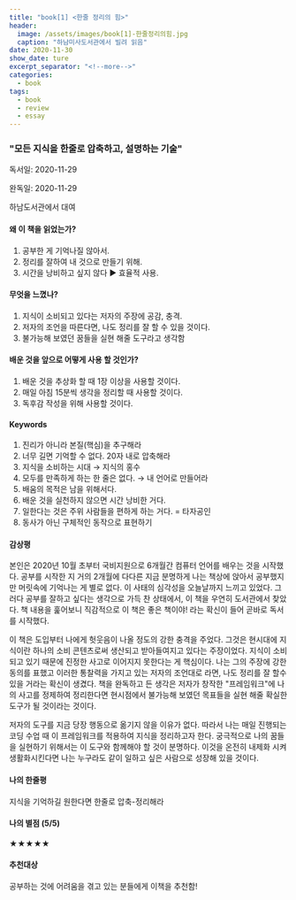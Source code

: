 ```yaml
---
title: "book[1] <한줄 정리의 힘>"
header:
  image: /assets/images/book[1]-한줄정리의힘.jpg
  caption: "하남미사도서관에서 빌려 읽음"
date: 2020-11-30
show_date: ture
excerpt_separator: "<!--more-->"
categories:
  - book
tags:
  - book
  - review
  - essay
---
```


### "모든 지식을 한줄로 압축하고, 설명하는 기술"



독서일: 2020-11-29

완독일: 2020-11-29

하남도서관에서 대여



#### <Why> 왜 이 책을 읽었는가?

1. 공부한 게 기억나질 않아서.
2. 정리를 잘하여 내 것으로 만들기 위해.
3. 시간을 낭비하고 싶지 않다 ▶ 효율적 사용.

#### <What> 무엇을 느꼈나?

1. 지식이 소비되고 있다는 저자의 주장에 공감, 충격.
2. 저자의 조언을 따른다면, 나도 정리를 잘 할 수 있을 것이다.
3. 불가능해 보였던 꿈들을 실현 해줄 도구라고 생각함

#### <How> 배운 것을 앞으로 어떻게 사용 할 것인가?

1. 배운 것을 추상화 할 때 1장 이상을 사용할 것이다.
2. 매일 아침 15분씩 생각을 정리할 때 사용할 것이다.
3. 독후감 작성을 위해 사용할 것이다.



#### Keywords

1. 진리가 아니라 본질(핵심)을 추구해라
2. 너무 길면 기억할 수 없다. 20자 내로 압축해라
3. 지식을 소비하는 시대 → 지식의 홍수
4. 모두를 만족하게 하는 한 줄은 없다. → 내 언어로 만들어라
5. 배움의 목적은 남을 위해서다.
6. 배운 것을 실천하지 않으면 시간 낭비한 거다.
7. 일한다는 것은 주위 사람들을 편하게 하는 거다. = 타자공인
8. 동사가 아닌 구체적인 동작으로 표현하기



#### 감상평

본인은 2020년 10월 초부터 국비지원으로 6개월간 컴퓨터 언어를 배우는 것을 시작했다. 공부를 시작한 지 거의 2개월에 다다른 지금 분명하게 나는 책상에 앉아서 공부했지만 머릿속에 기억나는 게 별로 없다. 이 사태의 심각성을 오늘날까지 느끼고 있었다. 그러다 공부를 잘하고 싶다는 생각으로 가득 찬 상태에서,  이 책을 우연히 도서관에서 찾았다. 책 내용을 훑어보니 직감적으로 이 책은 좋은 책이야! 라는 확신이 들어 곧바로 독서를 시작했다.

이 책은 도입부터 나에게 헛웃음이 나올 정도의 강한 충격을 주었다. 그것은 현시대에 지식이란 하나의 소비 콘텐츠로써 생산되고 받아들여지고 있다는 주장이었다. 지식이 소비되고 있기 때문에 진정한 사고로 이어지지 못한다는 게 핵심이다. 나는 그의 주장에 강한 동의를 표했고 이러한 통찰력을 가지고 있는 저자의 조언대로 라면, 나도 정리를 잘 할수 있을 거라는 확신이 생겼다. 책을 완독하고 든 생각은 저자가 창작한 "프레임워크"에 나의 사고를 정제하여 정리한다면 현시점에서 불가능해 보였던 목표들을 실현 해줄 확실한 도구가 될 것이라는 것이다.

저자의 도구를 지금 당장 행동으로 옮기지 않을 이유가 없다. 따라서 나는 매일 진행되는 코딩 수업 때 이 프레임워크를 적용하여 지식을 정리하고자 한다. 궁극적으로 나의 꿈들을 실현하기 위해서는 이 도구와 함께해야 할 것이 분명하다. 이것을 온전히 내제화 시켜 생활화시킨다면 나는 누구라도 같이 일하고 싶은 사람으로 성장해 있을 것이다.



#### 나의 한줄평

지식을 기억하길 원한다면 한줄로 압축-정리해라



#### 나의 별점 (5/5)

★★★★★



#### 추천대상

공부하는 것에 어려움을 겪고 있는 분들에게 이책을 추천함!